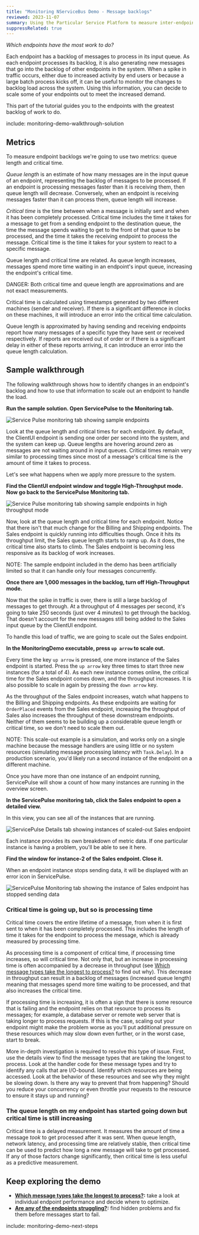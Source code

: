 ```yaml
---
title: "Monitoring NServiceBus Demo - Message backlogs"
reviewed: 2023-11-07
summary: Using the Particular Service Platform to measure inter-endpoint performance and look for congestion with the queue length and critical time metrics
suppressRelated: true
---
```


_Which endpoints have the most work to do?_

Each endpoint has a backlog of messages to process in its input queue. As each endpoint processes its backlog, it is also generating new messages that go into the backlog of other endpoints in the system. When a spike in traffic occurs, either due to increased activity by end users or because a large batch process kicks off, it can be useful to monitor the changes to backlog load across the system. Using this information, you can decide to scale some of your endpoints out to meet the increased demand.

This part of the tutorial guides you to the endpoints with the greatest backlog of work to do.

include: monitoring-demo-walkthrough-solution

## Metrics

To measure endpoint backlogs we're going to use two metrics: queue length and critical time.

_Queue length_ is an estimate of how many messages are in the input queue of an endpoint, representing the backlog of messages to be processed. If an endpoint is processing messages faster than it is receiving them, then queue length will decrease. Conversely, when an endpoint is receiving messages faster than it can process them, queue length will increase.

_Critical time_ is the time between when a message is initially sent and when it has been completely processed. Critical time includes the time it takes for a message to get from a sending endpoint to the destination queue, the time the message spends waiting to get to the front of that queue to be processed, and the time it takes the receiving endpoint to process the message. Critical time is the time it takes for your system to react to a specific message.

Queue length and critical time are related. As queue length increases, messages spend more time waiting in an endpoint's input queue, increasing the endpoint's critical time.

DANGER: Both critical time and queue length are approximations and are not exact measurements.

Critical time is calculated using timestamps generated by two different machines (sender and receiver). If there is a significant difference in clocks on these machines, it will introduce an error into the critical time calculation. 

Queue length is approximated by having sending and receiving endpoints report how many messages of a specific type they have sent or received respectively. If reports are received out of order or if there is a significant delay in either of these reports arriving, it can introduce an error into the queue length calculation.

## Sample walkthrough

The following walkthrough shows how to identify changes in an endpoint's backlog and how to use that information to scale out an endpoint to handle the load.

**Run the sample solution. Open ServicePulse to the Monitoring tab.**

![Service Pulse monitoring tab showing sample endpoints](servicepulse-monitoring-tab-sample-low-throughput.png)

Look at the queue length and critical times for each endpoint. By default, the ClientUI endpoint is sending one order per second into the system, and the system can keep up. Queue lengths are hovering around zero as messages are not waiting around in input queues. Critical times remain very similar to processing times since most of a message's critical time is the amount of time it takes to process. 

Let's see what happens when we apply more pressure to the system.

**Find the ClientUI endpoint window and toggle High-Throughput mode. Now go back to the ServicePulse Monitoring tab.**

![Service Pulse monitoring tab showing sample endpoints in high throughput mode](servicepulse-monitoring-tab-sample-high-throughput.png)

Now, look at the queue length and critical time for each endpoint. Notice that there isn't that much change for the Billing and Shipping endpoints. The Sales endpoint is quickly running into difficulties though. Once it hits its throughput limit, the Sales queue length starts to ramp up. As it does, the critical time also starts to climb. The Sales endpoint is becoming less responsive as its backlog of work increases.

NOTE: The sample endpoint included in the demo has been artificially limited so that it can handle only four messages concurrently. 

**Once there are 1,000 messages in the backlog, turn off High-Throughput mode.**

Now that the spike in traffic is over, there is still a large backlog of messages to get through. At a throughput of 4 messages per second, it's going to take 250 seconds (just over 4 minutes) to get through the backlog. That doesn't account for the new messages still being added to the Sales input queue by the ClientUI endpoint.

To handle this load of traffic, we are going to scale out the Sales endpoint.

**In the MonitoringDemo executable, press `up arrow` to scale out.**

Every time the key `up arrow` is pressed, one more instance of the Sales endpoint is started. Press the `up arrow` key three times to start three new instances (for a total of 4). As each new instance comes online, the critical time for the Sales endpoint comes down, and the throughput increases. It is also possible to scale in again by pressing the `down arrow` key.

As the throughput of the Sales endpoint increases, watch what happens to the Billing and Shipping endpoints. As these endpoints are waiting for `OrderPlaced` events from the Sales endpoint, increasing the throughput of Sales also increases the throughput of these downstream endpoints. Neither of them seems to be building up a considerable queue length or critical time, so we don't need to scale them out.

NOTE: This scale-out example is a simulation, and works only on a single machine because the message handlers are using little or no system resources (simulating message processing latency with `Task.Delay`). In a production scenario, you'd likely run a second instance of the endpoint on a different machine.

Once you have more than one instance of an endpoint running, ServicePulse will show a count of how many instances are running in the overview screen.

**In the ServicePulse monitoring tab, click the Sales endpoint to open a detailed view.**

In this view, you can see all of the instances that are running.

![ServicePulse Details tab showing instances of scaled-out Sales endpoint](servicepulse-monitoring-details-scaled-out-sales.png)

Each instance provides its own breakdown of metric data. If one particular instance is having a problem, you'll be able to see it here. 

**Find the window for instance-2 of the Sales endpoint. Close it.**

When an endpoint instance stops sending data, it will be displayed with an error icon in ServicePulse.

![ServicePulse Monitoring tab showing the instance of Sales endpoint has stopped sending data](servicepulse-monitoring-tab-instance-stopped.png)

### Critical time is going up, but so is processing time

Critical time covers the entire lifetime of a message, from when it is first sent to when it has been completely processed. This includes the length of time it takes for the endpoint to process the message, which is already measured by processing time.

As processing time is a component of critical time, if processing time increases, so will critical time. Not only that, but an increase in processing time is often accompanied by a decrease in throughput (see [Which message types take the longest to process?](walkthrough-1.md) to find out why). This decrease in throughput can result in a backlog of messages (increased queue length) meaning that messages spend more time waiting to be processed, and that also increases the critical time.

If processing time is increasing, it is often a sign that there is some resource that is failing and the endpoint relies on that resource to process its messages; for example, a database server or remote web server that is taking longer to process requests. If this is the case, scaling out your endpoint might make the problem worse as you'll put additional pressure on these resources which may slow down even further, or in the worst case, start to break.

More in-depth investigation is required to resolve this type of issue. First, use the details view to find the message types that are taking the longest to process. Look at the handler code for these message types and try to identify any calls that are I/O-bound. Identify which resources are being accessed. Look at the behavior of these resources and see why they might be slowing down. Is there any way to prevent that from happening? Should you reduce your concurrency or even throttle your requests to the resource to ensure it stays up and running?

### The queue length on my endpoint has started going down but critical time is still increasing

Critical time is a delayed measurement. It measures the amount of time a message _took_ to get processed after it was sent. When queue length, network latency, and processing time are relatively stable, then critical time can be used to predict how long a new message will take to get processed. If any of those factors change significantly, then critical time is less useful as a predictive measurement.

## Keep exploring the demo

- **[Which message types take the longest to process?](./walkthrough-1.md):** take a look at individual endpoint performance and decide where to optimize.
- **[Are any of the endpoints struggling?](./walkthrough-3.md):** find hidden problems and fix them before messages start to fail.

include: monitoring-demo-next-steps
